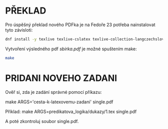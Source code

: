 # PŘEKLAD
Pro úspěšný překlad nového PDFka je na Fedoře 23 potřeba nainstalovat tyto závisloti:

```bash
dnf install -y texlive texlive-cslatex texlive-collection-langczechslovak xfig
```

Vytvoření výsledného pdf *sbirka.pdf* je možné spuštením make:

```bash
make
```

# PRIDANI NOVEHO ZADANI

Ověř si, zda je zadání správné pomocí příkazu:

make ARGS='cesta-k-latexovemu-zadani' single.pdf

Příklad:
make ARGS=predikatova_logika/dukazy/1.tex single.pdf

A poté zkontroluj soubor single.pdf.
